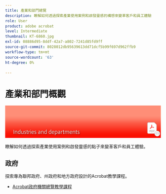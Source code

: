 ```yaml
---
title: 產業和部門總覽
description: 瞭解如何透過探索產業使用案例和啟發靈感的構想來變革客戶和員工體驗
role: User
product: adobe acrobat
level: Intermediate
thumbnail: KT-6860.jpg
exl-id: 08886d95-8ddf-42a7-a802-7241d85fd9ff
source-git-commit: 8028012db95639613dd71dcf5b99f697d962ffb9
workflow-type: tm+mt
source-wordcount: '63'
ht-degree: 0%

---
```


# 產業和部門概觀

![Acrobat產業影像](../assets/Hero-Industry.png)

瞭解如何透過探索產業使用案例和啟發靈感的點子來變革客戶和員工體驗。

## 政府

探索專為聯邦政府、州政府和地方政府設計的Acrobat教學課程。

* [Acrobat政府機關總覽教學課程](gov/gov-overview.md)
